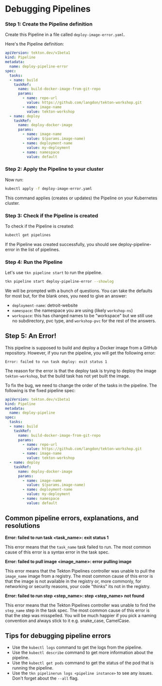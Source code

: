 # Debugging Pipelines

### Step 1: Create the Pipeline definition

Create this Pipeline in a file called `deploy-image-error.yaml`.

Here's the Pipeline definition:

```yaml
apiVersion: tekton.dev/v1beta1
kind: Pipeline
metadata:
  name: deploy-pipeline-error
spec:
  tasks:
  - name: build
    taskRef:
      name: build-docker-image-from-git-repo
      params:
        - name: repo-url
          value: https://github.com/langdon/tekton-workshop.git
        - name: image-name
          value: tekton-workshop
  - name: deploy
    taskRef:
      name: deploy-docker-image
      params:
        - name: image-name
          value: $(params.image-name)
        - name: deployment-name
          value: my-deployment
        - name: namespace
          value: default
```

### Step 2: Apply the Pipeline to your cluster

Now run:

```bash
kubectl apply -f deploy-image-error.yaml
```

This command applies (creates or updates) the Pipeline on your Kubernetes cluster.

### Step 3: Check if the Pipeline is created

To check if the Pipeline is created:

```bash
kubectl get pipelines
```

If the Pipeline was created successfully, you should see deploy-pipeline-error in the list of pipelines.

### Step 4: Run the Pipeline

Let's use `tkn pipeline start` to run the pipeline.

```bash
tkn pipeline start deploy-pipeline-error --showlog
```

We will be prompted with a bunch of questions. You can take the defaults for most but, for the blank ones, you need to give an answer:

* `deployment-name`: detroit-website
* `namespace`: the namespace you are using (likely `workshop-ns`)
* `workspace`: this has changed names to be "workspace" but we still use no subdirectory, pvc type, and `workshop-pvc` for the rest of the answers.


## Step 5: An Error!

This pipeline is supposed to build and deploy a Docker image from a GitHub repository. However, if you run the pipeline, you will get the following error:

```
Error: failed to run task deploy: exit status 1
```

The reason for the error is that the deploy task is trying to deploy the image `tekton-workshop`, but the build task has not yet built the image.

To fix the bug, we need to change the order of the tasks in the pipeline. The following is the fixed pipeline spec:


```yaml
apiVersion: tekton.dev/v1beta1
kind: Pipeline
metadata:
  name: deploy-pipeline
spec:
  tasks:
  - name: build
    taskRef:
      name: build-docker-image-from-git-repo
      params:
        - name: repo-url
          value: https://github.com/langdon/tekton-workshop.git
        - name: image-name
          value: tekton-workshop
  - name: deploy
    taskRef:
      name: deploy-docker-image
      params:
        - name: image-name
          value: $(params.image-name)
        - name: deployment-name
          value: my-deployment
        - name: namespace
          value: default
```

## Common pipeline errors, explanations, and resolutions

**Error: failed to run task <task_name>: exit status 1**

This error means that the `task_name` task failed to run. The most common cause of this error is a syntax error in the task spec.

**Error: failed to pull image <image_name>: error pulling image**

This error means that the Tekton Pipelines controller was unable to pull the `image_name` image from a registry. The most common cause of this error is that the image is not available in the registry or, more commonly, for networking or security reasons, your code "thinks" its not in the registry.

**Error: failed to run step <step_name>: step <step_name> not found**

This error means that the Tekton Pipelines controller was unable to find the `step_name` step in the task spec. The most common cause of this error is that the step was misspelled. You will be much happier if you pick a naming convention and always stick to it e.g. snake_case, CamelCase.

## Tips for debugging pipeline errors

* Use the `kubectl logs` command to get the logs from the pipeline.
* Use the `kubectl describe` command to get more information about the pipeline.
* Use the `kubectl get pods` command to get the status of the pod that is running the pipeline.
* Use the `tkn pipelinerun logs <pipeline instance>` to see any issues. Don't forget about the `--all` flag.

